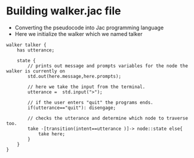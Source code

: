 # Building walker.jac file

- Converting the pseudocode into Jac programming language
- Here we initialize the walker which we named talker

```jac
walker talker {
    has utterance;

    state {
        // prints out message and prompts variables for the node the walker is currently on
        std.out(here.message,here.prompts);

        // here we take the input from the terminal.
        utterance =  std.input(">");

        // if the user enters "quit" the programs ends.
        if(utterance=="quit"): disengage;

        // checks the utterance and determine which node to traverse too.
        take -[transition(intent==utterance )]-> node::state else{
            take here;
        }
    }
}
```
